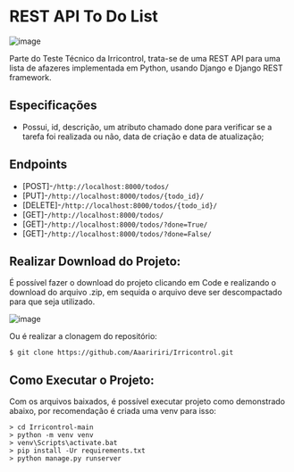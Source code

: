 # REST API To Do List
![image](https://user-images.githubusercontent.com/64850642/138717317-1ea48785-d968-4436-8625-f634d47c694a.png)


Parte do Teste Técnico da Irricontrol, trata-se de uma REST API para uma lista de afazeres implementada em Python, usando Django e Django REST framework.

## Especificações

* Possui, id, descrição, um atributo chamado done para verificar se a tarefa foi realizada ou não, data de criação e data de atualização;

## Endpoints

* [POST]-`/http://localhost:8000/todos/`
* [PUT]-`/http://localhost:8000/todos/{todo_id}/`
* [DELETE]-`/http://localhost:8000/todos/{todo_id}/`
* [GET]-`/http://localhost:8000/todos/`
* [GET]-`/http://localhost:8000/todos/?done=True/`
* [GET]-`/http://localhost:8000/todos/?done=False/`

## Realizar Download do Projeto:
É possível fazer o download do projeto clicando em Code e realizando o download do arquivo .zip, em sequida o arquivo deve ser descompactado para que seja utilizado.

![image](https://user-images.githubusercontent.com/64850642/138732772-5ce6b349-4550-4ade-a526-f57ee61449f0.png)

Ou é realizar a clonagem do repositório:
    
    $ git clone https://github.com/Aaaririri/Irricontrol.git
    
## Como Executar o Projeto:
Com os arquivos baixados, é possível executar projeto como demonstrado abaixo, por recomendação é criada uma venv para isso:

    > cd Irricontrol-main
    > python -m venv venv
    > venv\Scripts\activate.bat
    > pip install -Ur requirements.txt
    > python manage.py runserver
 
